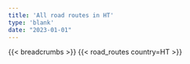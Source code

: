 ```yaml
---
title: 'All road routes in HT'
type: 'blank'
date: "2023-01-01"
---
```


{{< breadcrumbs >}}
{{< road_routes country=HT >}}
